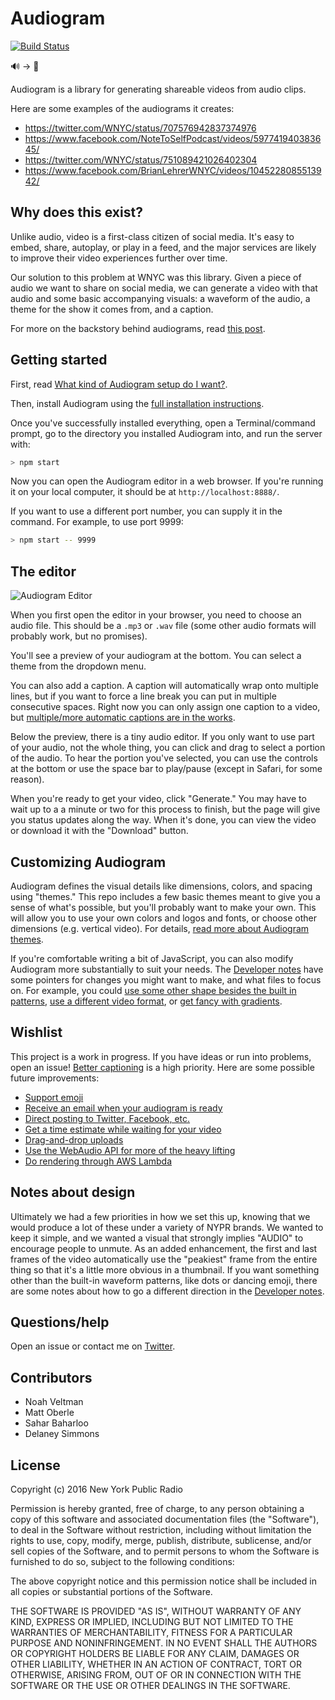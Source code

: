 # Audiogram

[![Build Status](https://travis-ci.org/nypublicradio/audiogram.svg?branch=alpha)](https://travis-ci.org/nypublicradio/audiogram)

🔊 -> 🎥

Audiogram is a library for generating shareable videos from audio clips.

Here are some examples of the audiograms it creates:

* https://twitter.com/WNYC/status/707576942837374976
* https://www.facebook.com/NoteToSelfPodcast/videos/597741940383645/
* https://twitter.com/WNYC/status/751089421026402304
* https://www.facebook.com/BrianLehrerWNYC/videos/1045228085513942/

## Why does this exist?

Unlike audio, video is a first-class citizen of social media. It's easy to embed, share, autoplay, or play in a feed, and the major services are likely to improve their video experiences further over time.

Our solution to this problem at WNYC was this library. Given a piece of audio we want to share on social media, we can generate a video with that audio and some basic accompanying visuals: a waveform of the audio, a theme for the show it comes from, and a caption.

For more on the backstory behind audiograms, read [this post](https://medium.com/@WNYC/e648e8a5f2e9).

## Getting started

First, read [What kind of Audiogram setup do I want?](SERVER.md).

Then, install Audiogram using the [full installation instructions](INSTALL.md).

Once you've successfully installed everything, open a Terminal/command prompt, go to the directory you installed Audiogram into, and run the server with:

```sh
> npm start
```

Now you can open the Audiogram editor in a web browser.  If you're running it on your local computer, it should be at `http://localhost:8888/`.

If you want to use a different port number, you can supply it in the command. For example, to use port 9999:

```sh
> npm start -- 9999
```

## The editor

![Audiogram Editor](https://cloud.githubusercontent.com/assets/2120446/17450988/7e6c4ea2-5b31-11e6-8f90-b32fec6864c3.gif)

When you first open the editor in your browser, you need to choose an audio file.  This should be a `.mp3` or `.wav` file (some other audio formats will probably work, but no promises).

You'll see a preview of your audiogram at the bottom. You can select a theme from the dropdown menu.

You can also add a caption. A caption will automatically wrap onto multiple lines, but if you want to force a line break you can put in multiple consecutive spaces. Right now you can only assign one caption to a video, but [multiple/more automatic captions are in the works](https://github.com/nypublicradio/audiogram/issues/8).

Below the preview, there is a tiny audio editor.  If you only want to use part of your audio, not the whole thing, you can click and drag to select a portion of the audio. To hear the portion you've selected, you can use the controls at the bottom or use the space bar to play/pause (except in Safari, for some reason).

When you're ready to get your video, click "Generate." You may have to wait up to a a minute or two for this process to finish, but the page will give you status updates along the way. When it's done, you can view the video or download it with the "Download" button.

## Customizing Audiogram

Audiogram defines the visual details like dimensions, colors, and spacing using "themes." This repo includes a few basic themes meant to give you a sense of what's possible, but you'll probably want to make your own. This will allow you to use your own colors and logos and fonts, or choose other dimensions (e.g. vertical video). For details, [read more about Audiogram themes](THEMES.md).

If you're comfortable writing a bit of JavaScript, you can also modify Audiogram more substantially to suit your needs.  The [Developer notes](DEVELOPERS.md) have some pointers for changes you might want to make, and what files to focus on.  For example, you could [use some other shape besides the built in patterns](https://github.com/nypublicradio/audiogram/blob/master/DEVELOPERS.md#use-different-animations-besides-the-wavebarsbricks), [use a different video format](https://github.com/nypublicradio/audiogram/blob/master/DEVELOPERS.md#fiddle-with-ffmpeg-options-eg-use-different-encoders), or [get fancy with gradients](https://github.com/nypublicradio/audiogram/blob/master/DEVELOPERS.md#extend-themes).

## Wishlist

This project is a work in progress. If you have ideas or run into problems, open an issue! [Better captioning](https://github.com/nypublicradio/audiogram/issues/8) is a high priority. Here are some possible future improvements:

* [Support emoji](https://github.com/nypublicradio/audiogram/issues/15)
* [Receive an email when your audiogram is ready](https://github.com/nypublicradio/audiogram/issues/5)
* [Direct posting to Twitter, Facebook, etc.](https://github.com/nypublicradio/audiogram/issues/4)
* [Get a time estimate while waiting for your video](https://github.com/nypublicradio/audiogram/issues/3)
* [Drag-and-drop uploads](https://github.com/nypublicradio/audiogram/issues/2)
* [Use the WebAudio API for more of the heavy lifting](https://github.com/nypublicradio/audiogram/issues/1)
* [Do rendering through AWS Lambda](https://github.com/nypublicradio/audiogram/issues/17)

## Notes about design

Ultimately we had a few priorities in how we set this up, knowing that we would produce a lot of these under a variety of NYPR brands. We wanted to keep it simple, and we wanted a visual that strongly implies "AUDIO" to encourage people to unmute. As an added enhancement, the first and last frames of the video automatically use the "peakiest" frame from the entire thing so that it's a little more obvious in a thumbnail. If you want something other than the built-in waveform patterns, like dots or dancing emoji, there are some notes about how to go a different direction in the [Developer notes](DEVELOPERS.md#use-different-animations-besides-the-wavebars).

## Questions/help

Open an issue or contact me on [Twitter](https://twitter.com/veltman).

## Contributors

* Noah Veltman
* Matt Oberle
* Sahar Baharloo
* Delaney Simmons

## License

Copyright (c) 2016 New York Public Radio

Permission is hereby granted, free of charge, to any person obtaining a copy of this software and associated documentation files (the "Software"), to deal in the Software without restriction, including without limitation the rights to use, copy, modify, merge, publish, distribute, sublicense, and/or sell copies of the Software, and to permit persons to whom the Software is furnished to do so, subject to the following conditions:

The above copyright notice and this permission notice shall be included in all copies or substantial portions of the Software.

THE SOFTWARE IS PROVIDED "AS IS", WITHOUT WARRANTY OF ANY KIND, EXPRESS OR IMPLIED, INCLUDING BUT NOT LIMITED TO THE WARRANTIES OF MERCHANTABILITY, FITNESS FOR A PARTICULAR PURPOSE AND NONINFRINGEMENT. IN NO EVENT SHALL THE AUTHORS OR COPYRIGHT HOLDERS BE LIABLE FOR ANY CLAIM, DAMAGES OR OTHER LIABILITY, WHETHER IN AN ACTION OF CONTRACT, TORT OR OTHERWISE, ARISING FROM, OUT OF OR IN CONNECTION WITH THE SOFTWARE OR THE USE OR OTHER DEALINGS IN THE SOFTWARE.

